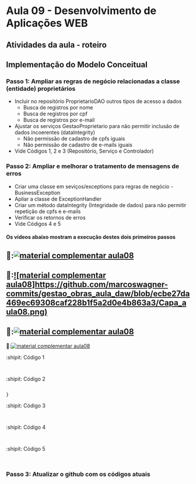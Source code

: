 # Aula 09 - Desenvolvimento de Aplicações WEB
## Atividades da aula - roteiro

## Implementação do Modelo Conceitual

### Passo 1: Ampliar as regras de negócio relacionadas a classe (entidade) proprietários
- Incluir no repositório ProprietarioDAO outros tipos de acesso a dados
  - Busca de registros por nome
  - Busca de registros por cpf
  - Busca de registros por e-mail
- Ajustar os serviços GestaoProprietario para não permitir inclusão de dados incoerentes (dataIntegrity)
  - Não permissão de cadastro de cpfs iguais
  - Não permissão de cadastro de e-mails iguais
- Vide Códigos 1, 2 e 3 (Repositório, Serviço e Controlador)

### Passo 2: Ampliar e melhorar o tratamento de mensagens de erros
- Criar uma classe em seviços/exceptions para regras de negócio - BusinessException
- Apliar a classe de ExceptionHandler
- Criar um método dataIntegrity (Integridade de dados) para não permitir repetição de cpfs e e-mails
- Verificar os retornos de erros
- Vide Códigos 4 e 5


####  Os vídeos abaixo mostram a execução destes dois primeiros passos

🥇:[![material complementar aula08](https://github.com/marcoswagner-commits/gestao_obras_aula_daw/blob/ecbe27da469ec69308caf228b1f5a2d0e4b863a3/Capa_aula08.png)](https://www.youtube.com/watch?v=CncYHx2x-xI)
-
🥈:[![material complementar aula08]https://github.com/marcoswagner-commits/gestao_obras_aula_daw/blob/ecbe27da469ec69308caf228b1f5a2d0e4b863a3/Capa_aula08.png)](https://www.youtube.com/watch?v=qThJM6UPSqE)
-
🥉:[![material complementar aula08](https://github.com/marcoswagner-commits/gestao_obras_aula_daw/blob/ecbe27da469ec69308caf228b1f5a2d0e4b863a3/Capa_aula08.png)](https://www.youtube.com/watch?v=qGMNf2p6zrk)
-
🥉:[![material complementar aula08](https://github.com/marcoswagner-commits/gestao_obras_aula_daw/blob/ecbe27da469ec69308caf228b1f5a2d0e4b863a3/Capa_aula08.png)](https://www.youtube.com/watch?v=4qkG2kMqmhc)




:shipit: Código 1
```


```

:shipit: Código 2
```

}
```

:shipit: Código 3
```


```

:shipit: Código 4
```


```

:shipit: Código 5
```


```
### Passo 3: Atualizar o github com os códigos atuais
